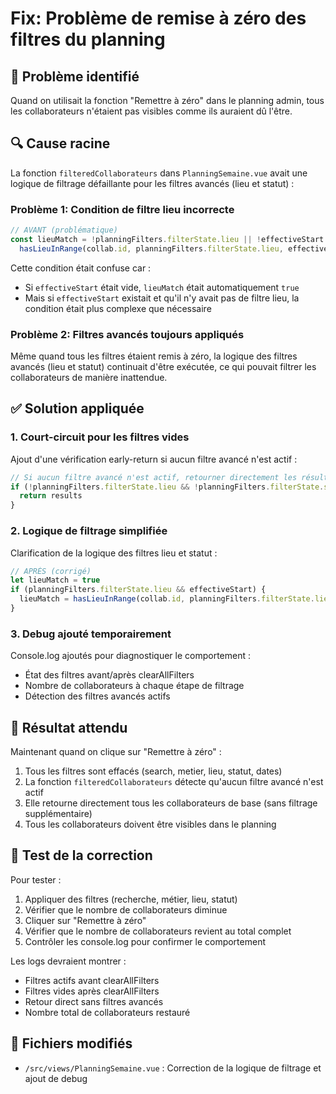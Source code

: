 # Fix: Problème de remise à zéro des filtres du planning

## 🐛 Problème identifié
Quand on utilisait la fonction "Remettre à zéro" dans le planning admin, tous les collaborateurs n'étaient pas visibles comme ils auraient dû l'être.

## 🔍 Cause racine
La fonction `filteredCollaborateurs` dans `PlanningSemaine.vue` avait une logique de filtrage défaillante pour les filtres avancés (lieu et statut) :

### Problème 1: Condition de filtre lieu incorrecte
```typescript
// AVANT (problématique)
const lieuMatch = !planningFilters.filterState.lieu || !effectiveStart || 
  hasLieuInRange(collab.id, planningFilters.filterState.lieu, effectiveStart, effectiveEnd || undefined)
```

Cette condition était confuse car :
- Si `effectiveStart` était vide, `lieuMatch` était automatiquement `true`
- Mais si `effectiveStart` existait et qu'il n'y avait pas de filtre lieu, la condition était plus complexe que nécessaire

### Problème 2: Filtres avancés toujours appliqués
Même quand tous les filtres étaient remis à zéro, la logique des filtres avancés (lieu et statut) continuait d'être exécutée, ce qui pouvait filtrer les collaborateurs de manière inattendue.

## ✅ Solution appliquée

### 1. Court-circuit pour les filtres vides
Ajout d'une vérification early-return si aucun filtre avancé n'est actif :

```typescript
// Si aucun filtre avancé n'est actif, retourner directement les résultats
if (!planningFilters.filterState.lieu && !planningFilters.filterState.statut) {
  return results
}
```

### 2. Logique de filtrage simplifiée
Clarification de la logique des filtres lieu et statut :

```typescript
// APRÈS (corrigé)
let lieuMatch = true
if (planningFilters.filterState.lieu && effectiveStart) {
  lieuMatch = hasLieuInRange(collab.id, planningFilters.filterState.lieu, effectiveStart, effectiveEnd || undefined)
}
```

### 3. Debug ajouté temporairement
Console.log ajoutés pour diagnostiquer le comportement :
- État des filtres avant/après clearAllFilters
- Nombre de collaborateurs à chaque étape de filtrage
- Détection des filtres avancés actifs

## 🎯 Résultat attendu

Maintenant quand on clique sur "Remettre à zéro" :
1. Tous les filtres sont effacés (search, metier, lieu, statut, dates)
2. La fonction `filteredCollaborateurs` détecte qu'aucun filtre avancé n'est actif
3. Elle retourne directement tous les collaborateurs de base (sans filtrage supplémentaire)
4. Tous les collaborateurs doivent être visibles dans le planning

## 🔧 Test de la correction

Pour tester :
1. Appliquer des filtres (recherche, métier, lieu, statut)
2. Vérifier que le nombre de collaborateurs diminue
3. Cliquer sur "Remettre à zéro" 
4. Vérifier que le nombre de collaborateurs revient au total complet
5. Contrôler les console.log pour confirmer le comportement

Les logs devraient montrer :
- Filtres actifs avant clearAllFilters
- Filtres vides après clearAllFilters
- Retour direct sans filtres avancés
- Nombre total de collaborateurs restauré

## 📝 Fichiers modifiés
- `/src/views/PlanningSemaine.vue` : Correction de la logique de filtrage et ajout de debug
